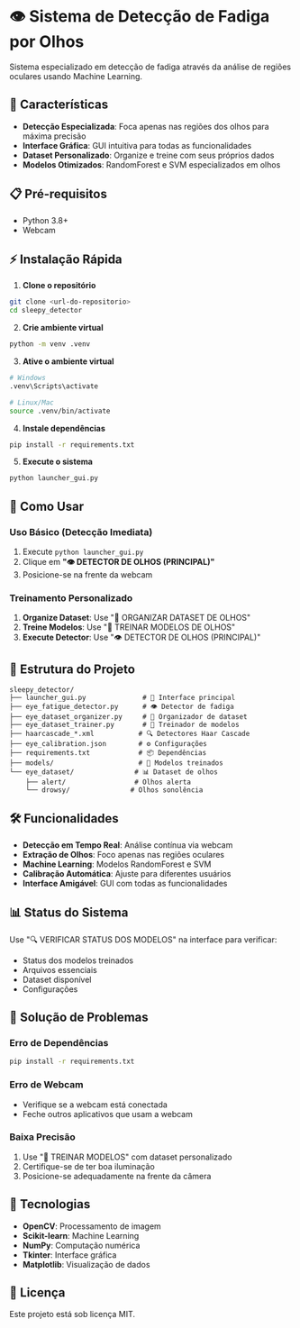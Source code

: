 # 👁️ Sistema de Detecção de Fadiga por Olhos

Sistema especializado em detecção de fadiga através da análise de regiões oculares usando Machine Learning.

## 🚀 Características

- **Detecção Especializada**: Foca apenas nas regiões dos olhos para máxima precisão
- **Interface Gráfica**: GUI intuitiva para todas as funcionalidades
- **Dataset Personalizado**: Organize e treine com seus próprios dados
- **Modelos Otimizados**: RandomForest e SVM especializados em olhos

## 📋 Pré-requisitos

- Python 3.8+
- Webcam

## ⚡ Instalação Rápida

1. **Clone o repositório**
```bash
git clone <url-do-repositorio>
cd sleepy_detector
```

2. **Crie ambiente virtual**
```bash
python -m venv .venv
```

3. **Ative o ambiente virtual**
```bash
# Windows
.venv\Scripts\activate

# Linux/Mac
source .venv/bin/activate
```

4. **Instale dependências**
```bash
pip install -r requirements.txt
```

5. **Execute o sistema**
```bash
python launcher_gui.py
```

## 🎯 Como Usar

### Uso Básico (Detecção Imediata)
1. Execute `python launcher_gui.py`
2. Clique em **"👁️ DETECTOR DE OLHOS (PRINCIPAL)"**
3. Posicione-se na frente da webcam

### Treinamento Personalizado
1. **Organize Dataset**: Use "📁 ORGANIZAR DATASET DE OLHOS"
2. **Treine Modelos**: Use "🤖 TREINAR MODELOS DE OLHOS"
3. **Execute Detector**: Use "👁️ DETECTOR DE OLHOS (PRINCIPAL)"

## 📁 Estrutura do Projeto

```
sleepy_detector/
├── launcher_gui.py              # 🚀 Interface principal
├── eye_fatigue_detector.py      # 👁️ Detector de fadiga
├── eye_dataset_organizer.py     # 📁 Organizador de dataset
├── eye_dataset_trainer.py       # 🤖 Treinador de modelos
├── haarcascade_*.xml           # 🔍 Detectores Haar Cascade
├── eye_calibration.json        # ⚙️ Configurações
├── requirements.txt            # 📦 Dependências
├── models/                     # 🤖 Modelos treinados
└── eye_dataset/               # 📊 Dataset de olhos
    ├── alert/                 # Olhos alerta
    └── drowsy/               # Olhos sonolência
```

## 🛠️ Funcionalidades

- **Detecção em Tempo Real**: Análise contínua via webcam
- **Extração de Olhos**: Foco apenas nas regiões oculares
- **Machine Learning**: Modelos RandomForest e SVM
- **Calibração Automática**: Ajuste para diferentes usuários
- **Interface Amigável**: GUI com todas as funcionalidades

## 📊 Status do Sistema

Use "🔍 VERIFICAR STATUS DOS MODELOS" na interface para verificar:
- Status dos modelos treinados
- Arquivos essenciais
- Dataset disponível
- Configurações

## 🔧 Solução de Problemas

### Erro de Dependências
```bash
pip install -r requirements.txt
```

### Erro de Webcam
- Verifique se a webcam está conectada
- Feche outros aplicativos que usam a webcam

### Baixa Precisão
1. Use "🤖 TREINAR MODELOS" com dataset personalizado
2. Certifique-se de ter boa iluminação
3. Posicione-se adequadamente na frente da câmera

## 🎯 Tecnologias

- **OpenCV**: Processamento de imagem
- **Scikit-learn**: Machine Learning
- **NumPy**: Computação numérica
- **Tkinter**: Interface gráfica
- **Matplotlib**: Visualização de dados

## 📝 Licença

Este projeto está sob licença MIT.
